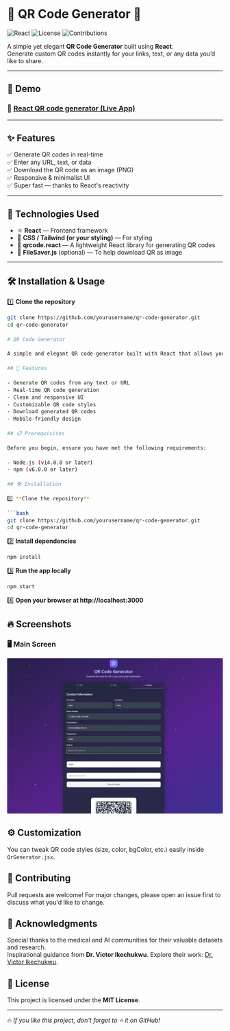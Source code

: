 # 🚀 QR Code Generator 📱

![React](https://img.shields.io/badge/React-2025-blue?logo=react&style=flat)
![License](https://img.shields.io/badge/license-MIT-green)
![Contributions](https://img.shields.io/badge/contributions-welcome-orange)

A simple yet elegant **QR Code Generator** built using **React**.  
Generate custom QR codes instantly for your links, text, or any data you’d like to share.

---

## 📸 Demo

### 🔗 [React QR code generator (Live App)](https://claude.ai/public/artifacts/d45e6e0d-2bfd-4f7b-98b3-3a40b7392758?fullscreen=true)

---

## ✨ Features

✅ Generate QR codes in real-time  
✅ Enter any URL, text, or data  
✅ Download the QR code as an image (PNG)  
✅ Responsive & minimalist UI  
✅ Super fast — thanks to React's reactivity

---

## 🚀 Technologies Used

- ⚛ **React** — Frontend framework
- 🎨 **CSS / Tailwind (or your styling)** — For styling
- 🔗 **qrcode.react** — A lightweight React library for generating QR codes
- 💾 **FileSaver.js** (optional) — To help download QR as image

---

## 🛠 Installation & Usage

1️⃣ **Clone the repository**

```bash
git clone https://github.com/yourusername/qr-code-generator.git
cd qr-code-generator

# QR Code Generator

A simple and elegant QR code generator built with React that allows you to create QR codes instantly.

## 🚀 Features

- Generate QR codes from any text or URL
- Real-time QR code generation
- Clean and responsive UI
- Customizable QR code styles
- Download generated QR codes
- Mobile-friendly design

## 📋 Prerequisites

Before you begin, ensure you have met the following requirements:

- Node.js (v14.0.0 or later)
- npm (v6.0.0 or later)

## 🛠️ Installation

1️⃣ **Clone the repository**

```bash
git clone https://github.com/yourusername/qr-code-generator.git
cd qr-code-generator
```

2️⃣ **Install dependencies**

```bash
npm install
```

3️⃣ **Run the app locally**

```bash
npm start
```

4️⃣ **Open your browser at http://localhost:3000**

## 🔥 Screenshots

### 🖥️ Main Screen

<div align="center">
  <img src="https://github.com/Prajwal-koundinya/React_QR_code_generator/blob/main/QR-React-app-ex/QR-img-example3.jpg" alt="QR Generator Screenshot" width="714"/>
</div>


## ⚙️ Customization

You can tweak QR code styles (size, color, bgColor, etc.) easily inside `QrGenerator.jsx`.

## 🤝 Contributing

Pull requests are welcome! For major changes, please open an issue first to discuss what you'd like to change.

## 🤝 **Acknowledgments**
Special thanks to the medical and AI communities for their valuable datasets and research.  
Inspirational guidance from **Dr. Victor Ikechukwu**. Explore their work: [Dr. Victor Ikechukwu](https://github.com/Victor-Ikechukwu). 


## 📜 License
This project is licensed under the **MIT License**.

---
🔥 *If you like this project, don't forget to ⭐ it on GitHub!*
